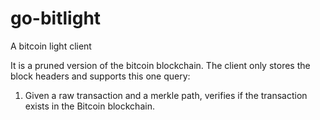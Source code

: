 # go-bitlight
A bitcoin light client

It is a pruned version of the bitcoin blockchain. The client only stores the block headers and supports this one query:
1. Given a raw transaction and a merkle path, verifies if the transaction exists in the Bitcoin blockchain.
